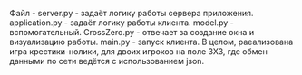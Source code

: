 Файл - server.py - задаёт логику работы сервера приложения.
application.py - задаёт логику работы клиента.
model.py - вспомогательный.
CrossZero.py - отвечает за создание окна и визуализацию работы.
main.py - запуск клиента.
В целом, раеализована игра крестики-нолики, для двоих игроков на поле 3Х3, где обмен данными по сети ведётся с использованием json.
